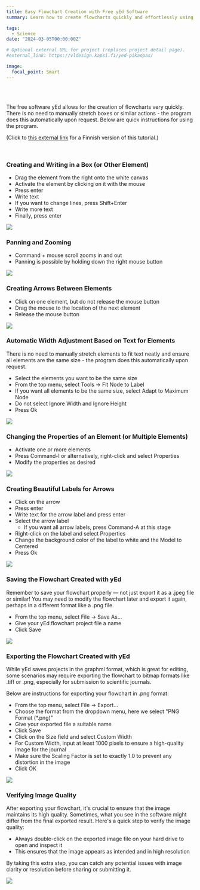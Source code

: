 ```yaml
---
title: Easy Flowchart Creation with Free yEd Software
summary: Learn how to create flowcharts quickly and effortlessly using the free yEd software. My tutorial provides quick instructions on utilizing various features of the program, including creating and editing elements, panning and zooming, connecting elements with arrows, adjusting element widths automatically, modifying element properties, and creating beautiful labels for arrows.

tags:
  - Science
date: "2024-03-05T00:00:00Z"

# Optional external URL for project (replaces project detail page).
#external_link: https://vldesign.kapsi.fi/yed-pikaopas/

image:
  focal_point: Smart
---
```



<br>
<br>

The free software yEd allows for the creation of flowcharts very quickly. There is no need to manually stretch boxes or similar actions - the program does this automatically upon request. Below are quick instructions for using the program.

(Click to [this external link](https://vldesign.kapsi.fi/yed-pikaopas/) for a Finnish version of this tutorial.)

<br>

### Creating and Writing in a Box (or Other Element)

- Drag the element from the right onto the white canvas
- Activate the element by clicking on it with the mouse
- Press enter
-  Write text
- If you want to change lines, press Shift+Enter
- Write more text
- Finally, press enter

![](kuva1.gif)


### Panning and Zooming

- Command + mouse scroll zooms in and out
- Panning is possible by holding down the right mouse button

![](kuva4.gif)


### Creating Arrows Between Elements

- Click on one element, but do not release the mouse button
- Drag the mouse to the location of the next element
- Release the mouse button

![](kuva2.gif)

### Automatic Width Adjustment Based on Text for Elements

There is no need to manually stretch elements to fit text neatly and ensure all elements are the same size - the program does this automatically upon request.

- Select the elements you want to be the same size
- From the top menu, select Tools -> Fit Node to Label
- If you want all elements to be the same size, select Adapt to Maximum Node
- Do not select Ignore Width and Ignore Height
- Press Ok


![](kuva6.gif)


### Changing the Properties of an Element (or Multiple Elements)

- Activate one or more elements
- Press Command-I or alternatively, right-click and select Properties
- Modify the properties as desired

![](kuva3.gif)


### Creating Beautiful Labels for Arrows

- Click on the arrow
- Press enter
- Write text for the arrow label and press enter
- Select the arrow label
  - If you want all arrow labels, press Command-A at this stage
- Right-click on the label and select Properties
- Change the background color of the label to white and the Model to Centered
- Press Ok


![](kuva5.gif)


### Saving the Flowchart Created with yEd

Remember to save your flowchart properly — not just export it as a .jpeg file or similar! You may need to modify the flowchart later and export it again, perhaps in a different format like a .png file.

- From the top menu, select File -> Save As...
- Give your yEd flowchart project file a name
- Click Save

![](kuva7.gif)


### Exporting the Flowchart Created with yEd

While yEd saves projects in the graphml format, which is great for editing, some scenarios may require exporting the flowchart to bitmap formats like .tiff or .png, especially for submission to scientific journals.

Below are instructions for exporting your flowchart in .png format:

- From the top menu, select File -> Export...
- Choose the format from the dropdown menu, here we select "PNG Format (*.png)"
- Give your exported file a suitable name
- Click Save
- Click on the Size field and select Custom Width
- For Custom Width, input at least 1000 pixels to ensure a high-quality image for the journal
- Make sure the Scaling Factor is set to exactly 1.0 to prevent any distortion in the image
- Click OK

![](kuva8.gif)


### Verifying Image Quality

After exporting your flowchart, it's crucial to ensure that the image maintains its high quality. Sometimes, what you see in the software might differ from the final exported result. Here's a quick step to verify the image quality:

- Always double-click on the exported image file on your hard drive to open and inspect it
- This ensures that the image appears as intended and in high resolution

By taking this extra step, you can catch any potential issues with image clarity or resolution before sharing or submitting it.

![](kuva9.gif)

